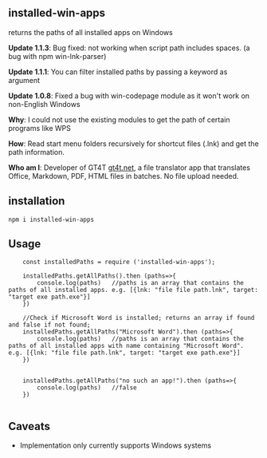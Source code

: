 ## installed-win-apps

returns the paths of all installed apps on Windows

**Update 1.1.3**: Bug fixed: not working when script path includes spaces. (a bug with npm win-lnk-parser)

**Update 1.1.1**: You can filter installed paths by passing a keyword as argument

**Update 1.0.8**: Fixed a bug with win-codepage module as it won't work on non-English Windows

**Why**: I could not use the existing modules to get the path of certain programs like WPS

**How**: Read start menu folders recursively for shortcut files (.lnk) and get the path information.

**Who am I**: Developer of GT4T [gt4t.net](https://gt4t.net), a file translator app that translates Office, Markdown, PDF, HTML files in batches. No file upload needed.

## installation
```
npm i installed-win-apps
```

## Usage
```
    const installedPaths = require ('installed-win-apps');

    installedPaths.getAllPaths().then (paths=>{
        console.log(paths)   //paths is an array that contains the paths of all installed apps. e.g. [{lnk: "file file path.lnk", target: "target exe path.exe"}]
    })

    //Check if Microsoft Word is installed; returns an array if found and false if not found;
    installedPaths.getAllPaths("Microsoft Word").then (paths=>{
        console.log(paths)   //paths is an array that contains the paths of all installed apps with name containing "Microsoft Word". e.g. [{lnk: "file file path.lnk", target: "target exe path.exe"}]
    })


    installedPaths.getAllPaths("no such an app!").then (paths=>{
        console.log(paths)   //false
    })


```


## Caveats
- Implementation only currently supports Windows systems
